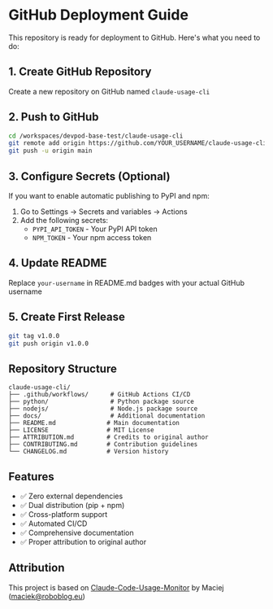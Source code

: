 # GitHub Deployment Guide

This repository is ready for deployment to GitHub. Here's what you need to do:

## 1. Create GitHub Repository
Create a new repository on GitHub named `claude-usage-cli`

## 2. Push to GitHub
```bash
cd /workspaces/devpod-base-test/claude-usage-cli
git remote add origin https://github.com/YOUR_USERNAME/claude-usage-cli.git
git push -u origin main
```

## 3. Configure Secrets (Optional)
If you want to enable automatic publishing to PyPI and npm:

1. Go to Settings → Secrets and variables → Actions
2. Add the following secrets:
   - `PYPI_API_TOKEN` - Your PyPI API token
   - `NPM_TOKEN` - Your npm access token

## 4. Update README
Replace `your-username` in README.md badges with your actual GitHub username

## 5. Create First Release
```bash
git tag v1.0.0
git push origin v1.0.0
```

## Repository Structure
```
claude-usage-cli/
├── .github/workflows/      # GitHub Actions CI/CD
├── python/                 # Python package source
├── nodejs/                 # Node.js package source  
├── docs/                   # Additional documentation
├── README.md              # Main documentation
├── LICENSE                # MIT License
├── ATTRIBUTION.md         # Credits to original author
├── CONTRIBUTING.md        # Contribution guidelines
└── CHANGELOG.md           # Version history
```

## Features
- ✅ Zero external dependencies
- ✅ Dual distribution (pip + npm)
- ✅ Cross-platform support
- ✅ Automated CI/CD
- ✅ Comprehensive documentation
- ✅ Proper attribution to original author

## Attribution
This project is based on [Claude-Code-Usage-Monitor](https://github.com/Maciek-roboblog/Claude-Code-Usage-Monitor) by Maciej (maciek@roboblog.eu)